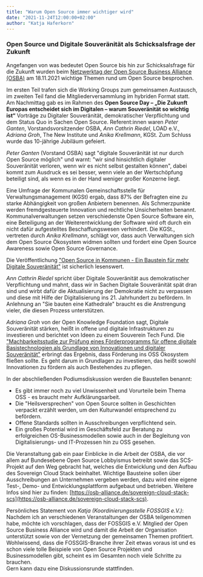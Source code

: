 ```yaml
---
title: "Warum Open Source immer wichtiger wird"
date: "2021-11-24T12:00:00+02:00"
author: "Katja Haferkorn"
---
```



### Open Source und Digitale Souveränität als Schicksalsfrage der Zukunft

Angefangen von was bedeutet Open Source bis hin zur Schicksalsfrage für die Zukunft wurden beim [Netzwerktag der Open Source Business Alliance (OSBA)](https://osb-alliance.de/veranstaltungen/netzwerktag-2021-der-osb-alliance) am 18.11.2021 wichtige Themen rund um Open Source besprochen.

Im ersten Teil trafen sich die Working Groups zum gemeinsamen Austausch, im zweiten Teil fand die Mitgliederversammlung im hybriden Format statt. Am Nachmittag gab es im Rahmen des **Open Source Day – „Die Zukunft Europas entscheidet sich im Digitalen – warum Souveränität so wichtig ist“** Vorträge zu Digitaler Souveränität, demokratischer Verpflichtung und dem Status Quo in Sachen Open Source.
Referent:innen waren *Peter Ganten*, Vorstandsvorsitzender OSBA, *Ann Cathrin Riedel*, LOAD e.V., *Adriana Groh*, The New Institute und *Anika Krellmann*, KGSt. Zum Schluss wurde das 10-jährige Jubiläum gefeiert.


*Peter Ganten* (Vorstand OSBA) sagt "digitale Souveränität ist nur durch Open Source möglich" und warnt: "wir sind hinsichtlich digitaler Souveränität verloren, wenn wir es nicht selbst gestalten können", dabei kommt zum Ausdruck es sei besser, wenn viele an der Wertschöpfung beteiligt sind, als wenn es in der Hand weniger großer Konzerne liegt. 

Eine Umfrage der Kommunalen Gemeinschaftsstelle für Verwaltungsmanagement (KGSt) ergab, dass 87% der Befragten eine zu starke Abhängigkeit von großen Anbietern benennen. Als Schmerzpunkte werden fremdgesteuerte Innovation und rechtliche Unsicherheiten benannt.  
Kommunalverwaltungen setzen verschiedenste Open Source Software ein, eine Beteiligung an der Weiterentwicklung der Software wird oft durch ein nicht dafür aufgestelltes Beschaffungswesen verhindert.
Die KGSt., vertreten durch *Anika Krellmann*, schlägt vor, dass auch Verwaltungen sich dem Open Source Ökosystem widmen sollten und fordert eine Open Source Awareness sowie Open Source Governance.

Die Veröffentlichung ["Open Source in Kommunen - Ein Baustein für mehr Digitale Souveränität"](https://www.kgst.de/documents/20181/34177/KGSt-Bericht-5-2021_Open-Source.pdf/994d10d0-ec25-f8ed-91af-1a12518c27d3) ist sicherlich lesenswert.

*Ann Cathrin Riedel* spricht über Digitale Souveränität aus demokratischer Verpflichtung und mahnt, dass wir in Sachen Digitale Souveränität spät dran sind und wirbt dafür die Aktualisierung der Demokratie nicht zu verpassen und diese mit Hilfe der Digitalisierung ins 21. Jahrhundert zu befördern. In Anlehnung an "Sie bauten eine Kathedrale" braucht es die Anstrengung vieler, die diesen Prozess unterstützen.

*Adriana Groh* von der Open Knowledge Foundation sagt, Digitale Souveränität stärken, heißt in offene und digitale Infrastrukturen zu investieren und berichtet von Ideen zu einem Souverein Tech Fund. 
Die ["Machbarkeitsstudie zur Prüfung eines Förderprogramms für offene digitale Basistechnologien als Grundlage von Innovationen und digitaler Souveränität"](https://sovereigntechfund.de/SovereignTechFund_Machbarkeitsstudie.pdf) erbringt das Ergebnis, dass Förderung ins OSS Ökosystem fließen sollte. Es geht darum in Grundlagen zu investieren, das heißt sowohl Innovationen zu fördern als auch Bestehendes zu pflegen.

In der abschließenden Podiumsdiskussion werden die Baustellen benannt:
- Es gibt immer noch zu viel Unwissenheit und Vorurteile beim Thema OSS - es braucht mehr Aufklärungsarbeit.  
- Die "Heilsversprechen" von Open Source sollten in Geschichten verpackt erzählt werden, um den Kulturwandel entsprechend zu befördern.  
- Offene Standards sollten in Ausschreibungen verpflichtend sein.  
- Ein großes Potential wird im Geschäftsfeld zur Beratung zu erfolgreichen OS-Businessmodellen sowie auch in der Begleitung von Digitalisierungs- und IT-Prozessen hin zu OSS gesehen.  

Die Veranstaltung gab ein paar Einblicke in die Arbeit der OSBA, die vor allem auf Bundesebene Open Source Lobbyismus betreibt sowie das SCS-Projekt auf den Weg gebracht hat, welches die Entwicklung und den Aufbau des Sovereign Cloud Stack beinhaltet.
Wichtige Bausteine sollen über Ausschreibungen an Unternehmen vergeben werden, dazu wird eine eigene Test-, Demo- und  Entwicklungsplattform aufgebaut und betrieben. 
Weitere Infos sind hier zu finden: [https://osb-alliance.de/sovereign-cloud-stack-scs](https://osb-alliance.de/sovereign-cloud-stack-scs).

Persönliches Statement von *Katja (Koordinierungsstelle FOSSGIS e.V.)*:   
Nachdem ich an verschiedenen Veranstaltungen der OSBA teilgenommen habe, möchte ich vorschlagen, dass der FOSSGIS e.V. Mitglied der Open Source Business Alliance wird und damit die Arbeit der Organisation unterstützt sowie von der Vernetzung der gemeinsamen Themen profitiert. 
Wohlwissend, dass die FOSSGIS-Branche ihrer Zeit etwas voraus ist und es schon viele tolle Beispiele von Open Source Projekten und Businessmodellen gibt, scheint es im Gesamten noch viele Schritte zu brauchen.  
Gern kann dazu eine Diskussionsrunde stattfinden.



